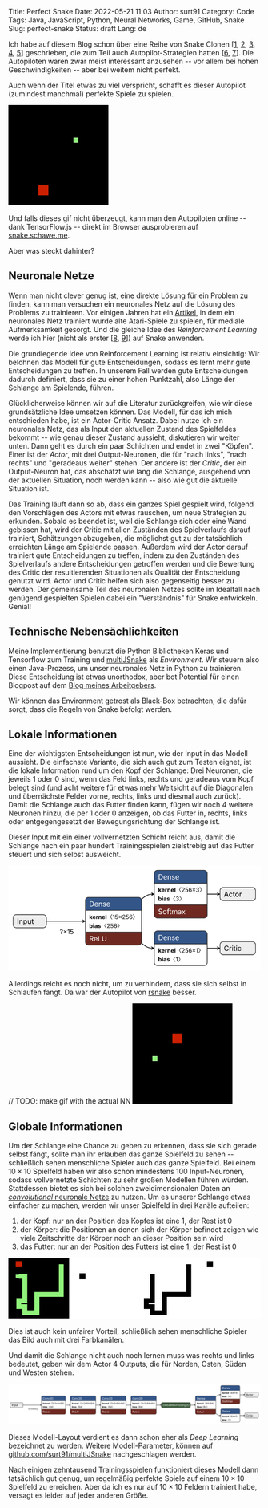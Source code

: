 Title: Perfect Snake
Date: 2022-05-21 11:03
Author: surt91
Category: Code
Tags: Java, JavaScript, Python, Neural Networks, Game, GitHub, Snake
Slug: perfect-snake
Status: draft
Lang: de

Ich habe auf diesem Blog schon über eine Reihe von Snake Clonen [[1]({filename}/snake.md), [2]({filename}/msnake.md), [3]({filename}/jsnake.md), [4]({filename}/restfulsnake.md), [5]({filename}/multijsnake.md)] geschrieben, die zum Teil auch Autopilot-Strategien hatten [[6]({filename}/pysnake.md), [7]({filename}/rsnake.md)].
Die Autopiloten waren zwar meist interessant anzusehen -- vor allem bei hohen Geschwindigkeiten -- aber bei weitem nicht perfekt.

Auch wenn der Titel etwas zu viel verspricht, schafft es dieser Autopilot (zumindest manchmal) perfekte Spiele zu spielen.

![Eine perfekte Partie Snake](/img/perfectsnake.gif)

Und falls dieses gif nicht überzeugt, kann man den Autopiloten online
-- dank TensorFlow.js -- direkt im Browser ausprobieren auf [snake.schawe.me](https://snake.schawe.me/).

Aber was steckt dahinter?

## Neuronale Netze

Wenn man nicht clever genug ist, eine direkte Lösung für ein Problem zu finden, kann man
versuchen ein neuronales Netz auf die Lösung des Problems zu trainieren. Vor einigen Jahren
hat ein [Artikel](https://arxiv.org/abs/1312.5602), in dem ein neuronales Netz trainiert
wurde alte Atari-Spiele zu spielen, für mediale Aufmerksamkeit gesorgt. Und die gleiche
Idee des *Reinforcement Learning* werde ich hier (nicht als erster
[[8](https://github.com/pawel-kieliszczyk/snake-reinforcement-learning),
[9](https://towardsdatascience.com/learning-to-play-snake-at-1-million-fps-4aae8d36d2f1)])
auf Snake anwenden.

Die grundlegende Idee von Reinforcement Learning ist relativ einsichtig: Wir belohnen
das Modell für gute Entscheidungen, sodass es lernt mehr gute Entscheidungen zu treffen.
In unserem Fall werden gute Entscheidungen dadurch definiert, dass sie zu einer
hohen Punktzahl, also Länge der Schlange am Spielende, führen.

Glücklicherweise können wir auf die Literatur zurückgreifen, wie wir diese grundsätzliche
Idee umsetzen können. Das Modell, für das ich mich entschieden habe, ist ein Actor-Critic
Ansatz. Dabei nutze ich ein neuronales Netz, das als Input den aktuellen Zustand des
Spielfeldes bekommt -- wie genau dieser Zustand aussieht, diskutieren wir weiter unten.
Dann geht es durch ein paar Schichten und endet in zwei "Köpfen". Einer ist der *Actor*,
mit drei Output-Neuronen, die für "nach links", "nach rechts" und "geradeaus weiter" stehen.
Der andere ist der *Critic*, der ein Output-Neuron hat, das abschätzt wie lang die
Schlange, ausgehend von der aktuellen Situation, noch werden kann -- also wie gut die aktuelle
Situation ist.

Das Training läuft dann so ab, dass ein ganzes Spiel gespielt wird, folgend den Vorschlägen
des Actors mit etwas rauschen, um neue Strategien zu erkunden. Sobald es beendet ist, weil
die Schlange sich oder eine Wand gebissen hat, wird
der Critic mit allen Zuständen des Spielverlaufs darauf trainiert, Schätzungen
abzugeben, die möglichst gut zu der tatsächlich erreichten Länge am Spielende passen.
Außerdem wird der Actor darauf trainiert gute Entscheidungen zu treffen, indem zu den
Zuständen des Spielverlaufs andere Entscheidungen getroffen werden und die Bewertung
des Critic der resultierenden Situationen als Qualität der Entscheidung genutzt wird.
Actor und Critic helfen sich also gegenseitig besser zu werden.
Der gemeinsame Teil des neuronalen Netzes sollte im Idealfall nach genügend gespielten
Spielen dabei ein "Verständnis" für Snake entwickeln.  Genial!

## Technische Nebensächlichkeiten

Meine Implementierung benutzt die Python Bibliotheken Keras und Tensorflow zum Training
und [multiJSnake]({filename}/multijsnake.md) als *Environment*. Wir steuern also einen
Java-Prozess, um unser neuronales Netz in Python zu trainieren.
Diese Entscheidung ist etwas unorthodox, aber bot Potential für einen Blogpost auf dem
[Blog meines Arbeitgebers](https://blog.codecentric.de/2021/11/java-klassen-python/).

Wir können das Environment getrost als Black-Box betrachten, die dafür sorgt, dass die Regeln
von Snake befolgt werden.

## Lokale Informationen

Eine der wichtigsten Entscheidungen ist nun, wie der Input in das Modell aussieht.
Die einfachste Variante, die sich auch gut zum Testen eignet, ist die lokale
Information rund um den Kopf der Schlange: Drei Neuronen, die jeweils 1 oder 0 sind,
wenn das Feld links, rechts und geradeaus vom Kopf belegt sind (und acht weitere für
etwas mehr Weitsicht auf die Diagonalen und übernächste Felder vorne, rechts, links und
diesmal auch zurück). Damit die Schlange
auch das Futter finden kann, fügen wir noch 4 weitere Neuronen hinzu, die per 1 oder 0
anzeigen, ob das Futter in, rechts, links oder entgegengesetzt der Bewegungsrichtung
der Schlange ist.

Dieser Input mit ein einer vollvernetzten Schicht reicht aus, damit
die Schlange nach ein paar hundert Trainingsspielen zielstrebig auf das Futter
steuert und sich selbst ausweicht.

![Layout des neuronalen Netzes mit lokaler Information (Visualisierung: netron)](/img/nn_local.svg)

Allerdings reicht es noch nicht, um zu verhindern,
dass sie sich selbst in Schlaufen fängt. Da war der Autopilot von
[rsnake]({filename}/rsnake.md) besser.

// TODO: make gif with the actual NN
![Ein paar Spiele mit lokaler Information](/img/nn_local_game.gif)


## Globale Informationen

Um der Schlange eine Chance zu geben zu erkennen, dass sie sich gerade selbst fängt,
sollte man ihr erlauben das ganze Spielfeld zu sehen -- schließlich sehen menschliche
Spieler auch das ganze Spielfeld. Bei einem $10 \times 10$ Spielfeld haben wir also
schon mindestens 100 Input-Neuronen, sodass vollvernetzte Schichten zu sehr großen
Modellen führen würden. Stattdessen bietet es sich bei solchen zweidimensionalen
Daten an [*convolutional* neuronale Netze](https://en.wikipedia.org/wiki/Convolutional_neural_network)
zu nutzen. Um es unserer Schlange etwas einfacher zu machen, werden wir unser Spielfeld
in drei Kanäle aufteilen:

1. der Kopf: nur an der Position des Kopfes ist eine 1, der Rest ist 0
2. der Körper: die Positionen an denen sich der Körper befindet zeigen wie viele Zeitschritte der Körper noch an dieser Position sein wird
3. das Futter: nur an der Position des Futters ist eine 1, der Rest ist 0

![Was ein Mensch sieht und was wir unserem neuronalen Netz zeigen](/img/nn_snake_channels.png)

Dies ist auch kein unfairer Vorteil, schließlich sehen menschliche Spieler das Bild auch
mit drei Farbkanälen.

Und damit die Schlange nicht auch noch lernen muss was rechts und links bedeutet,
geben wir dem Actor 4 Outputs, die für Norden, Osten, Süden und Westen stehen.

![Layout des Convolutional-Neural-Networks (Visualisierung: netron)](/img/nn_global.svg)

Dieses Modell-Layout verdient es dann schon eher als *Deep Learning* bezeichnet zu werden.
Weitere Modell-Parameter, können auf [github.com/surt91/multiJSnake](https://github.com/surt91/multiJSnake)
nachgeschlagen werden.

Nach einigen zehntausend Trainingsspielen funktioniert dieses Modell dann
tatsächlich gut genug, um regelmäßig perfekte Spiele auf einem
$10 \times 10$ Spielfeld zu erreichen. Aber da ich es nur auf  $10 \times 10$
Feldern trainiert habe, versagt es leider auf jeder anderen Größe.
